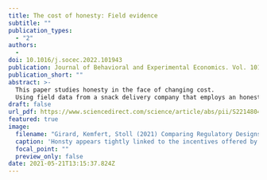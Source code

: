 ```yaml
---
title: The cost of honesty: Field evidence
subtitle: ""
publication_types:
  - "2"
authors:
  - 
doi: 10.1016/j.socec.2022.101943
publication: Journal of Behavioral and Experimental Economics. Vol. 101, Dezember 2022
publication_short: ""
abstract: >-
  This paper studies honesty in the face of changing cost. 
  Using field data from a snack delivery company that employs an honesty payment system, the paper presents an event-study to analyze how price increases affect pay rates. The honesty payment system expects customers to pay a listed price for each consumed snack. This allows to measure honesty with the pay rate that compares consumption to payments. The results, which draw on deliveries from several thousand firms, show that price increases that make honest behavior more costly cause more cheating. Price increases of 15% trigger a fall in pay rates of 11%.
draft: false
url_pdf: https://www.sciencedirect.com/science/article/abs/pii/S2214804322001148
featured: true
image:
  filename: "Girard, Kemfert, Stoll (2021) Comparing Regulatory Designs for the Transmission of Offshore Wind Energy.pdf"
  caption: 'Honsty appears tightly linked to the incentives offered by temptation.'
  focal_point: ""
  preview_only: false
date: 2021-05-21T13:15:37.824Z
---
```

